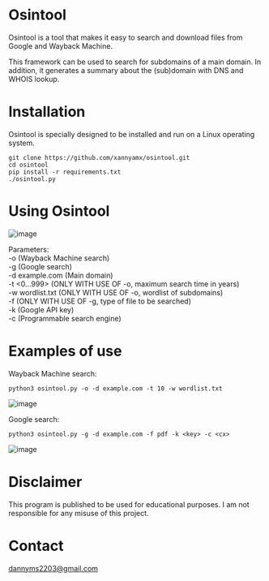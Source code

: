 # Osintool

Osintool is a tool that makes it easy to search and download files from Google and Wayback Machine.

This framework can be used to search for subdomains of a main domain. In addition, it generates a summary about the (sub)domain with DNS and WHOIS lookup.

# Installation

Osintool is specially designed to be installed and run on a Linux operating system.
```
git clone https://github.com/xannyamx/osintool.git
cd osintool
pip install -r requirements.txt
./osintool.py
```

# Using Osintool

![image](https://github.com/user-attachments/assets/9689b405-27a5-4996-8ffe-8088931d1f2c)

Parameters:    
    -o (Wayback Machine search)  
    -g (Google search)  
    -d example.com (Main domain)  
    -t <0...999> (ONLY WITH USE OF -o, maximum search time in years)  
    -w wordlist.txt (ONLY WITH USE OF -o, wordlist of subdomains)  
    -f <type file> (ONLY WITH USE OF -g, type of file to be searched)  
    -k <key> (Google API key)  
    -c <cx> (Programmable search engine)  

# Examples of use

  Wayback Machine search:
```
python3 osintool.py -o -d example.com -t 10 -w wordlist.txt
```
![image](https://github.com/user-attachments/assets/5b21a81f-476a-46bb-ae0f-6236c59153ca)

  Google search:
 ```
 python3 osintool.py -g -d example.com -f pdf -k <key> -c <cx>
```
![image](https://github.com/user-attachments/assets/3acc61aa-5c46-46d6-9e26-8df52659949c)

# Disclaimer
This program is published to be used for educational purposes. I am not responsible for any misuse of this project.

# Contact

[dannyms2203@gmail.com](mailto:dannyms2203@gmail.com)
